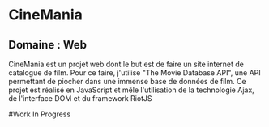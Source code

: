 # CineMania

## Domaine : Web

CineMania est un projet web dont le but est de faire un site internet de catalogue de film. 
Pour ce faire, j'utilise "The Movie Database API", une API permettant de piocher dans une immense base de données de film.
Ce projet est réalisé en JavaScript et mêle l'utilisation de la technologie Ajax, de l'interface DOM et du framework RiotJS

#Work In Progress
